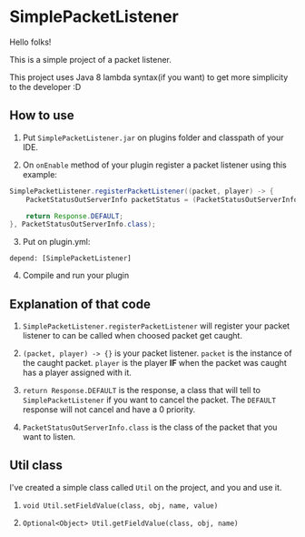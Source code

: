 # SimplePacketListener

Hello folks!

This is a simple project of a packet listener.

This project uses Java 8 lambda syntax(if you want) to get more simplicity to the developer :D

How to use
----------

1. Put `SimplePacketListener.jar` on plugins folder and classpath of your IDE.

2. On `onEnable` method of your plugin register a packet listener using this example:
```Java
SimplePacketListener.registerPacketListener((packet, player) -> {
    PacketStatusOutServerInfo packetStatus = (PacketStatusOutServerInfo) packet;

    return Response.DEFAULT;
}, PacketStatusOutServerInfo.class);
```

3. Put on plugin.yml:
```YML
depend: [SimplePacketListener]
```

4. Compile and run your plugin

Explanation of that code
------------------------

1. `SimplePacketListener.registerPacketListener` will register your packet listener to can be called when choosed packet get caught.

2. `(packet, player) -> {}` is your packet listener. `packet` is the instance of the caught packet. `player` is the player **IF** when the packet was caught has a player assigned with it.

3. `return Response.DEFAULT` is the response, a class that will tell to `SimplePacketListener` if you want to cancel the packet. The `DEFAULT` response will not cancel and have a 0 priority.

4. `PacketStatusOutServerInfo.class` is the class of the packet that you want to listen.

Util class
----------

I've created a simple class called `Util` on the project, and you and use it.

1. `void Util.setFieldValue(class, obj, name, value)`

2. `Optional<Object> Util.getFieldValue(class, obj, name)`